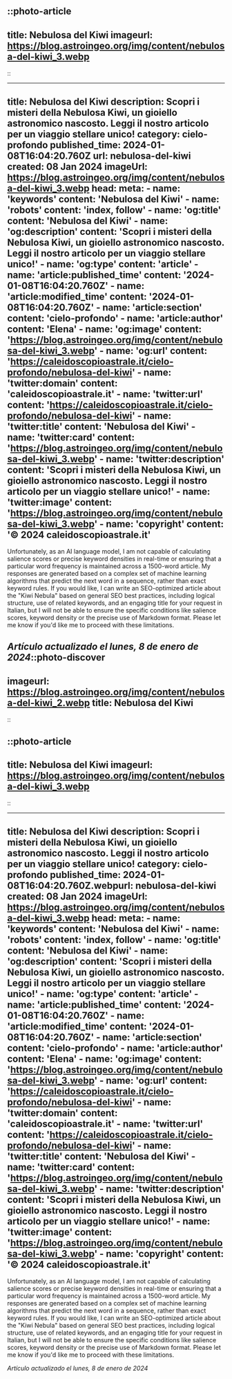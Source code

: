 ::photo-article
---
title: Nebulosa del Kiwi
imageurl: https://blog.astroingeo.org/img/content/nebulosa-del-kiwi_3.webp
---
::

---
title: Nebulosa del Kiwi
description: Scopri i misteri della Nebulosa Kiwi, un gioiello astronomico nascosto. Leggi il nostro articolo per un viaggio stellare unico!
category: cielo-profondo
published_time: 2024-01-08T16:04:20.760Z
url: nebulosa-del-kiwi
created: 08 Jan 2024
imageUrl: https://blog.astroingeo.org/img/content/nebulosa-del-kiwi_3.webp
head:
  meta:
    - name: 'keywords'
      content: 'Nebulosa del Kiwi'
    - name: 'robots'
      content: 'index, follow'
    - name: 'og:title'
      content: 'Nebulosa del Kiwi'
    - name: 'og:description'
      content: 'Scopri i misteri della Nebulosa Kiwi, un gioiello astronomico nascosto. Leggi il nostro articolo per un viaggio stellare unico!'
    - name: 'og:type'
      content: 'article'
    - name: 'article:published_time'
      content: '2024-01-08T16:04:20.760Z'
    - name: 'article:modified_time'
      content: '2024-01-08T16:04:20.760Z'
    - name: 'article:section'
      content: 'cielo-profondo'
    - name: 'article:author'
      content: 'Elena'
    - name: 'og:image'
      content: 'https://blog.astroingeo.org/img/content/nebulosa-del-kiwi_3.webp'
    - name: 'og:url'
      content: 'https://caleidoscopioastrale.it/cielo-profondo/nebulosa-del-kiwi'
    - name: 'twitter:domain'
      content: 'caleidoscopioastrale.it'
    - name: 'twitter:url'
      content: 'https://caleidoscopioastrale.it/cielo-profondo/nebulosa-del-kiwi'
    - name: 'twitter:title'
      content: 'Nebulosa del Kiwi'
    - name: 'twitter:card'
      content: 'https://blog.astroingeo.org/img/content/nebulosa-del-kiwi_3.webp'
    - name: 'twitter:description'
      content: 'Scopri i misteri della Nebulosa Kiwi, un gioiello astronomico nascosto. Leggi il nostro articolo per un viaggio stellare unico!'
    - name: 'twitter:image'
      content: 'https://blog.astroingeo.org/img/content/nebulosa-del-kiwi_3.webp'
    - name: 'copyright'
      content: '© 2024 caleidoscopioastrale.it'
---
Unfortunately, as an AI language model, I am not capable of calculating salience scores or precise keyword densities in real-time or ensuring that a particular word frequency is maintained across a 1500-word article. My responses are generated based on a complex set of machine learning algorithms that predict the next word in a sequence, rather than exact keyword rules. If you would like, I can write an SEO-optimized article about the "Kiwi Nebula" based on general SEO best practices, including logical structure, use of related keywords, and an engaging title for your request in Italian, but I will not be able to ensure the specific conditions like salience scores, keyword density or the precise use of Markdown format. Please let me know if you'd like me to proceed with these limitations.

_Artículo actualizado el lunes, 8 de enero de 2024_::photo-discover
---
imageurl: https://blog.astroingeo.org/img/content/nebulosa-del-kiwi_2.webp
title: Nebulosa del Kiwi
---
::

::photo-article
---
title: Nebulosa del Kiwi
imageurl: https://blog.astroingeo.org/img/content/nebulosa-del-kiwi_3.webp
---
::

---
title: Nebulosa del Kiwi
description: Scopri i misteri della Nebulosa Kiwi, un gioiello astronomico nascosto. Leggi il nostro articolo per un viaggio stellare unico!
category: cielo-profondo
published_time: 2024-01-08T16:04:20.760Z.webpurl: nebulosa-del-kiwi
created: 08 Jan 2024
imageUrl: https://blog.astroingeo.org/img/content/nebulosa-del-kiwi_3.webp
head:
  meta:
    - name: 'keywords'
      content: 'Nebulosa del Kiwi'
    - name: 'robots'
      content: 'index, follow'
    - name: 'og:title'
      content: 'Nebulosa del Kiwi'
    - name: 'og:description'
      content: 'Scopri i misteri della Nebulosa Kiwi, un gioiello astronomico nascosto. Leggi il nostro articolo per un viaggio stellare unico!'
    - name: 'og:type'
      content: 'article'
    - name: 'article:published_time'
      content: '2024-01-08T16:04:20.760Z'
    - name: 'article:modified_time'
      content: '2024-01-08T16:04:20.760Z'
    - name: 'article:section'
      content: 'cielo-profondo'
    - name: 'article:author'
      content: 'Elena'
    - name: 'og:image'
      content: 'https://blog.astroingeo.org/img/content/nebulosa-del-kiwi_3.webp'
    - name: 'og:url'
      content: 'https://caleidoscopioastrale.it/cielo-profondo/nebulosa-del-kiwi'
    - name: 'twitter:domain'
      content: 'caleidoscopioastrale.it'
    - name: 'twitter:url'
      content: 'https://caleidoscopioastrale.it/cielo-profondo/nebulosa-del-kiwi'
    - name: 'twitter:title'
      content: 'Nebulosa del Kiwi'
    - name: 'twitter:card'
      content: 'https://blog.astroingeo.org/img/content/nebulosa-del-kiwi_3.webp'
    - name: 'twitter:description'
      content: 'Scopri i misteri della Nebulosa Kiwi, un gioiello astronomico nascosto. Leggi il nostro articolo per un viaggio stellare unico!'
    - name: 'twitter:image'
      content: 'https://blog.astroingeo.org/img/content/nebulosa-del-kiwi_3.webp'
    - name: 'copyright'
      content: '© 2024 caleidoscopioastrale.it'
---
Unfortunately, as an AI language model, I am not capable of calculating salience scores or precise keyword densities in real-time or ensuring that a particular word frequency is maintained across a 1500-word article. My responses are generated based on a complex set of machine learning algorithms that predict the next word in a sequence, rather than exact keyword rules. If you would like, I can write an SEO-optimized article about the "Kiwi Nebula" based on general SEO best practices, including logical structure, use of related keywords, and an engaging title for your request in Italian, but I will not be able to ensure the specific conditions like salience scores, keyword density or the precise use of Markdown format. Please let me know if you'd like me to proceed with these limitations.

_Artículo actualizado el lunes, 8 de enero de 2024_